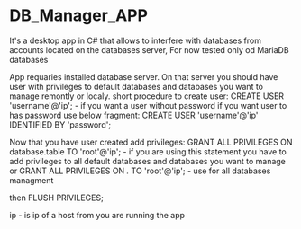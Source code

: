 # DB_Manager_APP
It's a desktop app in C# that allows to interfere with databases from accounts located on the databases server, For now tested only od MariaDB databases


App requaries installed database server. On that server you should have user with privileges to default databases and databases you want to manage remontly or localy.
short procedure to create user: 
CREATE USER 'username'@'ip';  - if you want a user without password
if you want user to has password use below fragment:
CREATE USER 'username'@'ip' IDENTIFIED BY 'password';

Now that you have user created add privileges:
GRANT ALL PRIVILEGES ON database.table TO 'root'@'ip'; - if you are using this statement you have to add privileges to all default databases and databases you want to manage
or
GRANT ALL PRIVILEGES ON *.* TO 'root'@'ip'; - use for all databases managment

then FLUSH PRIVILEGES;

ip - is ip of a host from you are running the app
